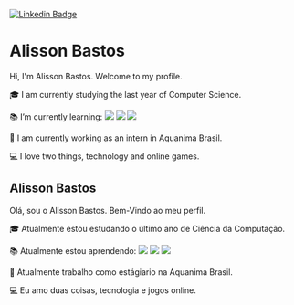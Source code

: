 [![Linkedin Badge](https://img.shields.io/badge/-Alisson%20Bastos-0077B5?style=flat-square&logo=Linkedin&logoColor=white&link=https://www.linkedin.com/in/alisson-bastos-200470181/)](https://www.linkedin.com/in/alisson-bastos-200470181/)

# Alisson Bastos

Hi, I'm Alisson Bastos. Welcome to my profile.

🎓 I am currently studying the last year of Computer Science.

📚 I’m currently learning: <img src="https://img.shields.io/badge/HTML5-E34F26?style=for-the-badge&logo=html5&logoColor=white"/> <img src="https://img.shields.io/badge/CSS3-1572B6?style=for-the-badge&logo=css3&logoColor=white"/> <img src="https://img.shields.io/badge/JavaScript-323330?style=for-the-badge&logo=javascript&logoColor=F7DF1E"/>

💼 I am currently working as an intern in Aquanima Brasil.

💻 I love two things, technology and online games.

##

## Alisson Bastos

Olá, sou o Alisson Bastos. Bem-Vindo ao meu perfil.

🎓 Atualmente estou estudando o último ano de Ciência da Computação.

📚 Atualmente estou aprendendo: <img src="https://img.shields.io/badge/HTML5-E34F26?style=for-the-badge&logo=html5&logoColor=white"/> <img src="https://img.shields.io/badge/CSS3-1572B6?style=for-the-badge&logo=css3&logoColor=white"/> <img src="https://img.shields.io/badge/JavaScript-323330?style=for-the-badge&logo=javascript&logoColor=F7DF1E"/>

💼 Atualmente trabalho como estágiario na Aquanima Brasil.

💻 Eu amo duas coisas, tecnologia e jogos online.




